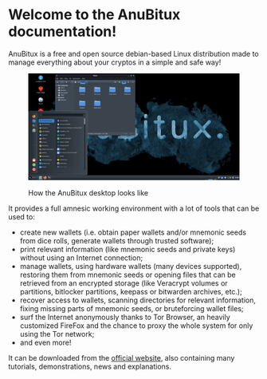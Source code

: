 # Welcome to the AnuBitux documentation!

AnuBitux is a free and open source debian-based Linux distribution made to manage everything about your cryptos in a simple and safe way!

<figure><img src=".gitbook/assets/2024-03-23_18-07.png" alt=""><figcaption><p>How the AnuBitux desktop looks like</p></figcaption></figure>

It provides a full amnesic working environment with a lot of tools that can be used to:

* create new wallets (i.e. obtain paper wallets and/or mnemonic seeds from dice rolls, generate wallets through trusted software);
* print relevant information (like mnemonic seeds and private keys) without using an Internet connection;
* manage wallets, using hardware wallets (many devices supported), restoring them from mnemonic seeds or opening files that can be retrieved from an encrypted storage (like Veracrypt volumes or partitions, bitlocker partitions, keepass or bitwarden archives, etc.);
* recover access to wallets, scanning directories for relevant information, fixing missing parts of mnemonic seeds, or bruteforcing wallet files;
* surf the Internet anonymously thanks to Tor Browser, an heavily customized FireFox and the chance to proxy the whole system for only using the Tor network; &#x20;
* and even more!

It can be downloaded from the [official website](https://anubitux.org/download-anubitux/), also containing many tutorials, demonstrations, news and explanations.
